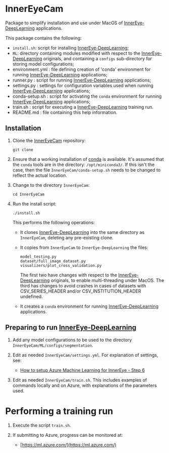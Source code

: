 # InnerEyeCam

Package to simplify installation and use under MacOS of [InnerEye-DeepLearning](https://github.com/microsoft/InnerEye-DeepLearning) applications.

This package contains the following:

- `install.sh`: script for installing [InnerEye-DeepLearning](https://github.com/microsoft/InnerEye-DeepLearning);
- `ML`: directory containing modules modified with respect to the
  [InnerEye-DeepLearning](https://github.com/microsoft/InnerEye-DeepLearning)
  originals, and containing a `configs` sub-directory for storing
  model configurations;
- environment.yml : file defining creation of 'conda' environment for running
  [InnerEye-DeepLearning](https://github.com/microsoft/InnerEye-DeepLearning)
  applications;
- runner.py : script for running
  [InnerEye-DeepLearning](https://github.com/microsoft/InnerEye-DeepLearning)
  applications;
- settings.py : settings for configuration variables used when running
  [InnerEye-DeepLearning](https://github.com/microsoft/InnerEye-DeepLearning)
  applications;
- conda-setup.sh : script for activating the `conda` environment for running
  [InnerEye-DeepLearning](https://github.com/microsoft/InnerEye-DeepLearning)
  applications;
- train.sh : script for executing a
  [InnerEye-DeepLearning](https://github.com/microsoft/InnerEye-DeepLearning)
  training run.
- README.md : file containing this help information.

## Installation

1. Clone the [InnerEyeCam]() repository:

   ```
   git clone
   ```

2. Ensure that a working installation of [conda](https://docs.conda.io/projects/conda/en/latest/) is available.  It's assumed that the `conda` tools are
in the directory: `/opt/miniconda3/`.  If this isn't the case, then the file
`InnerEyeCam/conda-setup.sh` needs to be changed to reflect the actual location.

3. Change to the directory `InnerEyeCam`:
   
   ```
   cd InnerEyeCam
   ```

4. Run the install script:

   ```
   ./install.sh
   ```

   This performs the following operations:
   
    - It clones [InnerEye-DeepLearning](https://github.com/microsoft/InnerEye-DeepLearning) into the same directory as `InnerEyeCam`, deleting any pre-existing clone.
    - It copies from `InnerEyeCam` to `InnerEye-DeepLearning` the files:

      ```
      model_testing.py
      dataset/full_image_dataset.py
      visualizers/plot_cross_validation.py
      ```

      The first two have changes with respect to the [InnerEye-DeepLearning](https://github.com/microsoft/InnerEye-DeepLearning) originals,
      to enable multi-threading under MacOS.  The third has changes
      to avoid crashes in cases of datasets with CSV_SERIES_HEADER and/or
      CSV_INSTITUTION_HEADER undefined.
      
    - It creates a `conda` environment for running
      [InnerEye-DeepLearning](https://github.com/microsoft/InnerEye-DeepLearning)
      applications.

## Preparing to run [InnerEye-DeepLearning](https://github.com/microsoft/InnerEye-DeepLearning)

1. Add any model configurations to be used to the directory
   `InnerEyeCam/ML/configs/segmentation`.

2. Edit as needed `InnerEyeCam/settings.yml`.  For explanation of settings, see:
   - [How to setup Azure Machine Learning for InnerEye - Step 6](https://github.com/microsoft/InnerEye-DeepLearning/blob/main/docs/setting_up_aml.md#step-6-update-the-variables-in-settingsyml)

3. Edit as needed `InnerEyeCam/train.sh`.  This includes examples of
   commands locally and on Azure, with explanations of the parameters used.

# Performing a training run

1. Execute the script `train.sh`.

2. If submitting to Azure, progress can be monitored at:
   - [https://ml.azure.com/](https://ml.azure.com/)
